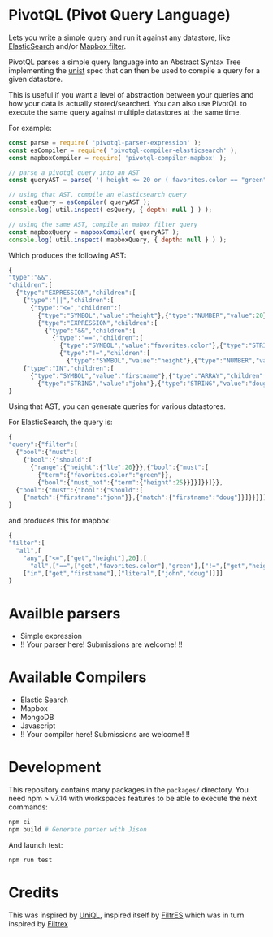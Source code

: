 PivotQL (Pivot Query Language)
=======

Lets you write a simple query and run it against any datastore, like [ElasticSearch](https://github.com/jrmi/pivotql/tree/master/packages/pivotql-compiler-elasticsearch)
and/or [Mapbox filter](https://github.com/jrmi/pivotql/tree/master/packages/pivotql-compiler-mapboxgl).

PivotQL parses a simple query language into an Abstract Syntax Tree implementing
the [unist](https://github.com/syntax-tree/unist) spec that can then be used to
compile a query for a given datastore.

This is useful if you want a level of abstraction between your queries and how your data is actually
stored/searched. You can also use PivotQL to execute the same query against multiple datastores at the same time.

For example:

```javascript
const parse = require( 'pivotql-parser-expression' );
const esCompiler = require( 'pivotql-compiler-elasticsearch' );
const mapboxCompiler = require( 'pivotql-compiler-mapbox' );

// parse a pivotql query into an AST
const queryAST = parse( '( height <= 20 or ( favorites.color == "green" and height != 25 ) ) and firstname in ["john", "doug"]' );

// using that AST, compile an elasticsearch query
const esQuery = esCompiler( queryAST );
console.log( util.inspect( esQuery, { depth: null } ) );

// using the same AST, compile an mabox filter query
const mapboxQuery = mapboxCompiler( queryAST );
console.log( util.inspect( mapboxQuery, { depth: null } ) );
```

Which produces the following AST:

```javascript
{
"type":"&&",
"children":[
  {"type":"EXPRESSION","children":[
    {"type":"||","children":[
      {"type":"<=","children":[
        {"type":"SYMBOL","value":"height"},{"type":"NUMBER","value":20}]},
        {"type":"EXPRESSION","children":[
          {"type":"&&","children":[
            {"type":"==","children":[
              {"type":"SYMBOL","value":"favorites.color"},{"type":"STRING","value":"green"}]},
              {"type":"!=","children":[
                {"type":"SYMBOL","value":"height"},{"type":"NUMBER","value":25}]}]}]}]}]},
    {"type":"IN","children":[
      {"type":"SYMBOL","value":"firstname"},{"type":"ARRAY","children":[
        {"type":"STRING","value":"john"},{"type":"STRING","value":"doug"}]}]}]
}
```

Using that AST, you can generate queries for various datastores.

For ElasticSearch, the query is:

```javascript
{
"query":{"filter":[
  {"bool":{"must":[
    {"bool":{"should":[
      {"range":{"height":{"lte":20}}},{"bool":{"must":[
        {"term":{"favorites.color":"green"}},
        {"bool":{"must_not":{"term":{"height":25}}}}]}}]}},
  {"bool":{"must":{"bool":{"should":[
    {"match":{"firstname":"john"}},{"match":{"firstname":"doug"}}]}}}}]}}]}
}
```

and produces this for mapbox:

```javascript
{
"filter":[
  "all",[
    "any",["<=",["get","height"],20],[
      "all",["==",["get","favorites.color"],"green"],["!=",["get","height"],25]]],
    ["in",["get","firstname"],["literal",["john","doug"]]]]
}
```

# Availble parsers

- Simple expression
- !! Your parser here! Submissions are welcome! !!

# Available Compilers

- Elastic Search
- Mapbox
- MongoDB
- Javascript
- !! Your compiler here! Submissions are welcome! !!

# Development

This repository contains many packages in the `packages/` directory. You need
npm > v7.14 with workspaces features to be able to execute the next commands:

```sh
npm ci
npm build # Generate parser with Jison
```

And launch test:

```sh
npm run test
```

# Credits

This was inspired by [UniQL](https://github.com/honeinc/uniql), inspired itself by [FiltrES](https://github.com/abeisgreat/filtres) which was in turn inspired by [Filtrex](https://github.com/joewalnes/filtrex)
